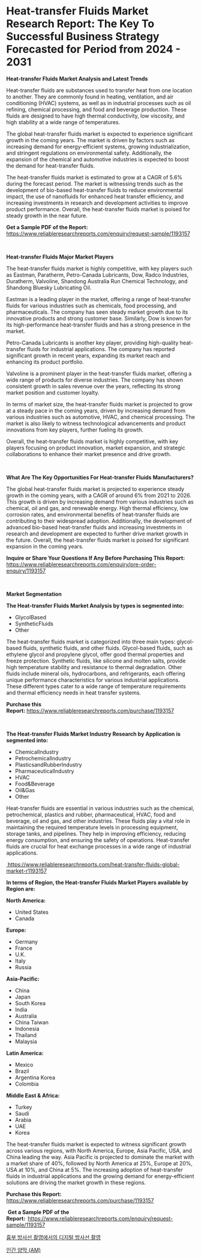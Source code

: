 <p><h1>Heat-transfer Fluids Market Research Report: The Key To Successful Business Strategy Forecasted for Period from 2024 - 2031</h1></p><p><strong>Heat-transfer Fluids Market Analysis and Latest Trends</strong></p>
<p><p>Heat-transfer fluids are substances used to transfer heat from one location to another. They are commonly found in heating, ventilation, and air conditioning (HVAC) systems, as well as in industrial processes such as oil refining, chemical processing, and food and beverage production. These fluids are designed to have high thermal conductivity, low viscosity, and high stability at a wide range of temperatures.</p><p>The global heat-transfer fluids market is expected to experience significant growth in the coming years. The market is driven by factors such as increasing demand for energy-efficient systems, growing industrialization, and stringent regulations on environmental safety. Additionally, the expansion of the chemical and automotive industries is expected to boost the demand for heat-transfer fluids.</p><p>The heat-transfer fluids market is estimated to grow at a CAGR of 5.6% during the forecast period. The market is witnessing trends such as the development of bio-based heat-transfer fluids to reduce environmental impact, the use of nanofluids for enhanced heat transfer efficiency, and increasing investments in research and development activities to improve product performance. Overall, the heat-transfer fluids market is poised for steady growth in the near future.</p></p>
<p><strong>Get a Sample PDF of the Report:&nbsp;</strong> <a href="https://www.reliableresearchreports.com/enquiry/request-sample/1193157">https://www.reliableresearchreports.com/enquiry/request-sample/1193157</a></p>
<p>&nbsp;</p>
<p><strong>Heat-transfer Fluids Major Market Players</strong></p>
<p><p>The heat-transfer fluids market is highly competitive, with key players such as Eastman, Paratherm, Petro-Canada Lubricants, Dow, Radco Industries, Duratherm, Valvoline, Shandong Australia Run Chemical Technology, and Shandong Bluesky Lubricating Oil. </p><p>Eastman is a leading player in the market, offering a range of heat-transfer fluids for various industries such as chemicals, food processing, and pharmaceuticals. The company has seen steady market growth due to its innovative products and strong customer base. Similarly, Dow is known for its high-performance heat-transfer fluids and has a strong presence in the market.</p><p>Petro-Canada Lubricants is another key player, providing high-quality heat-transfer fluids for industrial applications. The company has reported significant growth in recent years, expanding its market reach and enhancing its product portfolio.</p><p>Valvoline is a prominent player in the heat-transfer fluids market, offering a wide range of products for diverse industries. The company has shown consistent growth in sales revenue over the years, reflecting its strong market position and customer loyalty.</p><p>In terms of market size, the heat-transfer fluids market is projected to grow at a steady pace in the coming years, driven by increasing demand from various industries such as automotive, HVAC, and chemical processing. The market is also likely to witness technological advancements and product innovations from key players, further fueling its growth.</p><p>Overall, the heat-transfer fluids market is highly competitive, with key players focusing on product innovation, market expansion, and strategic collaborations to enhance their market presence and drive growth.</p></p>
<p>&nbsp;</p>
<p><strong>What Are The Key Opportunities For Heat-transfer Fluids Manufacturers?</strong></p>
<p><p>The global heat-transfer fluids market is projected to experience steady growth in the coming years, with a CAGR of around 6% from 2021 to 2026. This growth is driven by increasing demand from various industries such as chemical, oil and gas, and renewable energy. High thermal efficiency, low corrosion rates, and environmental benefits of heat-transfer fluids are contributing to their widespread adoption. Additionally, the development of advanced bio-based heat-transfer fluids and increasing investments in research and development are expected to further drive market growth in the future. Overall, the heat-transfer fluids market is poised for significant expansion in the coming years.</p></p>
<p><strong>Inquire or Share Your Questions If Any Before Purchasing This Report:</strong> <a href="https://www.reliableresearchreports.com/enquiry/pre-order-enquiry/1193157">https://www.reliableresearchreports.com/enquiry/pre-order-enquiry/1193157</a></p>
<p>&nbsp;</p>
<p><strong>Market Segmentation</strong></p>
<p><strong>The Heat-transfer Fluids Market Analysis by types is segmented into:</strong></p>
<p><ul><li>GlycolBased</li><li>SyntheticFluids</li><li>Other</li></ul></p>
<p><p>The heat-transfer fluids market is categorized into three main types: glycol-based fluids, synthetic fluids, and other fluids. Glycol-based fluids, such as ethylene glycol and propylene glycol, offer good thermal properties and freeze protection. Synthetic fluids, like silicone and molten salts, provide high temperature stability and resistance to thermal degradation. Other fluids include mineral oils, hydrocarbons, and refrigerants, each offering unique performance characteristics for various industrial applications. These different types cater to a wide range of temperature requirements and thermal efficiency needs in heat transfer systems.</p></p>
<p><strong>Purchase this Report:&nbsp;</strong><a href="https://www.reliableresearchreports.com/purchase/1193157">https://www.reliableresearchreports.com/purchase/1193157</a></p>
<p>&nbsp;</p>
<p><strong>The Heat-transfer Fluids Market Industry Research by Application is segmented into:</strong></p>
<p><ul><li>ChemicalIndustry</li><li>PetrochemicalIndustry</li><li>PlasticsandRubberIndustry</li><li>PharmaceuticalIndustry</li><li>HVAC</li><li>Food&Beverage</li><li>Oil&Gas</li><li>Other</li></ul></p>
<p><p>Heat-transfer fluids are essential in various industries such as the chemical, petrochemical, plastics and rubber, pharmaceutical, HVAC, food and beverage, oil and gas, and other industries. These fluids play a vital role in maintaining the required temperature levels in processing equipment, storage tanks, and pipelines. They help in improving efficiency, reducing energy consumption, and ensuring the safety of operations. Heat-transfer fluids are crucial for heat exchange processes in a wide range of industrial applications.</p></p>
<p><a href="https://www.reliableresearchreports.com/heat-transfer-fluids-global-market-r1193157">&nbsp;https://www.reliableresearchreports.com/heat-transfer-fluids-global-market-r1193157</a></p>
<p><strong>In terms of Region, the Heat-transfer Fluids Market Players available by Region are:</strong></p>
<p>
    <p> <strong> North America: </strong>
        <ul>
            <li>United States</li>
            <li>Canada</li>
        </ul>
        </p> 
    <p> <strong> Europe: </strong>
        <ul>
            <li>Germany</li>
            <li>France</li>
            <li>U.K.</li>
            <li>Italy</li>
            <li>Russia</li>
        </ul>
        </p> 
    <p> <strong> Asia-Pacific: </strong>
        <ul>
            <li>China</li>
            <li>Japan</li>
            <li>South Korea</li>
            <li>India</li>
            <li>Australia</li>
            <li>China Taiwan</li>
            <li>Indonesia</li>
            <li>Thailand</li>
            <li>Malaysia</li>
        </ul>
        </p> 
    <p> <strong> Latin America: </strong>
        <ul>
            <li>Mexico</li>
            <li>Brazil</li>
            <li>Argentina Korea</li>
            <li>Colombia</li>
        </ul>
        </p> 
    <p> <strong> Middle East & Africa: </strong>
        <ul>
            <li>Turkey</li>
            <li>Saudi</li>
            <li>Arabia</li>
            <li>UAE</li>
            <li>Korea</li>
        </ul>
    </p>
    </p>
<p><p>The heat-transfer fluids market is expected to witness significant growth across various regions, with North America, Europe, Asia Pacific, USA, and China leading the way. Asia Pacific is projected to dominate the market with a market share of 40%, followed by North America at 25%, Europe at 20%, USA at 10%, and China at 5%. The increasing adoption of heat-transfer fluids in industrial applications and the growing demand for energy-efficient solutions are driving the market growth in these regions.</p></p>
<p><strong>Purchase this Report: </strong><a href="https://www.reliableresearchreports.com/purchase/1193157">https://www.reliableresearchreports.com/purchase/1193157</a></p>
<p>&nbsp;<strong>Get a Sample PDF of the Report:&nbsp;&nbsp;</strong><a href="https://www.reliableresearchreports.com/enquiry/request-sample/1193157">https://www.reliableresearchreports.com/enquiry/request-sample/1193157</a></p>
<p><strong></strong></p>
<p><p><a href="https://medium.com/@seanturner6262/%ED%9D%89%EB%B6%80-%EB%B0%A9%EC%82%AC%EC%84%A0-%EC%B4%AC%EC%98%81-%EC%8B%9C%EC%9E%A5%EC%9D%98-%EB%94%94%EC%A7%80%ED%84%B8-%EB%B0%A9%EC%82%AC%EC%84%A0%EC%B4%AC%EC%98%81-2031%EB%85%84%EA%B9%8C%EC%A7%80%EC%9D%98-%ED%8A%B8%EB%A0%8C%EB%93%9C-%EC%98%88%EC%B8%A1-%EB%B0%8F-%EA%B2%BD%EC%9F%81-%EB%B6%84%EC%84%9D-8948f5edc587">흉부 방사선 촬영에서의 디지털 방사선 촬영</a></p><p><a href="https://medium.com/@monserratemohr/%EC%9D%B8%EA%B0%84-%EC%96%91%EB%A7%89-am-%EC%8B%9C%EC%9E%A5%EC%9D%80-%EC%8B%9C%EC%9E%A5-%EC%A0%90%EC%9C%A0%EC%9C%A8-%ED%81%AC%EA%B8%B0-%EB%B0%8F-2031%EB%85%84%EA%B9%8C%EC%A7%80-%EC%98%88%EC%83%81%EB%90%98%EB%8A%94-%EC%98%88%EC%B8%A1%EC%97%90-%EC%B4%88%EC%A0%90%EC%9D%84-%EB%A7%9E%EC%B6%A5%EB%8B%88%EB%8B%A4-ad366ac45ef0">인간 양막 (AM)</a></p></p>